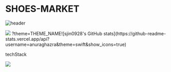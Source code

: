 # SHOES-MARKET
![header](https://capsule-render.vercel.app/api?type=waving&color=gradient&customColorList=0,2,2,5,30&height=300&section=header&text=SHOES%20MARKET&fontSize=90&animation=fadeIn&fontAlignY=38&desc=sujin's%20portfolio)
<!-- 방문자수 --!>
<a href="https://hits.seeyoufarm.com"><img src="https://hits.seeyoufarm.com/api/count/incr/badge.svg?url=https%3A%2F%2Fgithub.com%2Fqkrtn0928@naver.com%2Fhit-counter&count_bg=%2379C83D&title_bg=%23555555&icon=&icon_color=%23E7E7E7&title=hits&edge_flat=false"/></a>

?theme=THEME_NAME![sjin0928's GitHub stats](https://github-readme-stats.vercel.app/api?username=anuraghazra&theme=swift&show_icons=true)
<div> 
<p>techStack</p>
<img src="https://img.shields.io/badge/javascript?style=for-the-badge&logo=javascript&logoColor=#F7DF1E">
</div>
